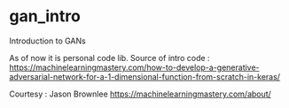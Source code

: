 # gan_intro
Introduction to GANs

As of now it is personal code lib.
Source of intro code : https://machinelearningmastery.com/how-to-develop-a-generative-adversarial-network-for-a-1-dimensional-function-from-scratch-in-keras/

Courtesy :
Jason Brownlee
https://machinelearningmastery.com/about/
